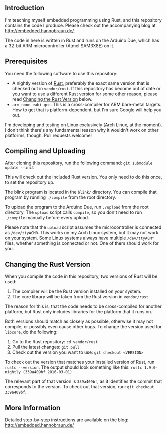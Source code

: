 ## Introduction

I'm teaching myself embedded programming using Rust, and this repository contains the code I produce. Please check out the accompanying blog at http://embedded.hannobraun.de/.

The code in here is written in Rust and runs on the Arduino Due, which has a 32-bit ARM microcontroller (Atmel SAM3X8E) on it.


## Prerequisites

You need the following software to use this repository:
- A nightly version of [Rust](http://rust-lang.org), preferably the exact same version that is checked out in `vendor/rust`. If this repository has become out of date or you want to use a different Rust version for some other reason, please read [Changing the Rust Version](#changing-the-rust-version) below.
- `arm-none-eabi-gcc`: This is a cross-compiler for ARM bare-metal targets. How to get that is platform-dependent, but I'm sure Google will help you out.

I'm developing and testing on Linux exclusively (Arch Linux, at the moment). I don't think there's any fundamental reason why it wouldn't work on other platforms, though. Pull requests welcome!


## Compiling and Uploading

After cloning this repository, run the following command:
`git submodule update --init`

This will check out the included Rust version. You only need to do this once, to set the repository up.

The blink program is located in the `blink/` directory. You can compile that program by running `./compile` from the root directory.

To upload the program to the Arduino Due, run `./upload` from the root directory. The `upload` script calls `compile`, so you don't need to run `./compile` manually before every upload.

Please note that the `upload` script assumes the microcontroller is connected as `/dev/ttyACM0`. This works on my Arch Linux system, but it may not work on your system. Some Linux systems always have multiple `/dev/ttyACM*` files, whether something is connected or not. One of them should work for you.


## Changing the Rust Version

When you compile the code in this repository, two versions of Rust will be used:

1. The compiler will be the Rust version installed on your system.
1. The core library will be taken from the Rust version in `vendor/rust`.

The reason for this is, that the code needs to be cross-compiled for another platform, but Rust only includes libraries for the platform that it runs on.

Both versions should match as closely as possible, otherwise it may not compile, or possibly even cause other bugs. To change the version used for `libcore`, do the following:

1. Go to the Rust repository: `cd vendor/rust`
1. Pull the latest changes: `git pull`
1. Check out the version you want to use: `git checkout <VERSION>`

To check out the version that matches your installed version of Rust, run `rustc --version`. The output should look something like this:
`rustc 1.9.0-nightly (339a409bf 2016-03-01)`

The relevant part of that version is `339a409bf`, as it identifies the commit that corresponds to the version. To check out that version, run: `git checkout 339a409bf`.


## More Information

Detailed step-by-step instructions are available on the blog:
http://embedded.hannobraun.de/
